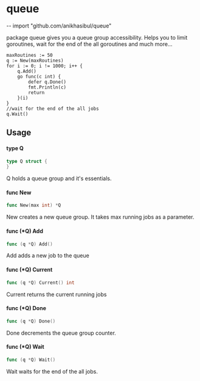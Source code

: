 # queue
--
    import "github.com/anikhasibul/queue"

package queue gives you a queue group accessibility. Helps you to limit
goroutines, wait for the end of the all goroutines and much more...

    maxRoutines := 50
    q := New(maxRoutines)
    for i := 0; i != 1000; i++ {
    	q.Add()
    	go func(c int) {
    		defer q.Done()
    		fmt.Println(c)
    		return
    	}(i)
    }
    //wait for the end of the all jobs
    q.Wait()

## Usage

#### type Q

```go
type Q struct {
}
```

Q holds a queue group and it's essentials.

#### func  New

```go
func New(max int) *Q
```
New creates a new queue group. It takes max running jobs as a parameter.

#### func (*Q) Add

```go
func (q *Q) Add()
```
Add adds a new job to the queue

#### func (*Q) Current

```go
func (q *Q) Current() int
```
Current returns the current running jobs

#### func (*Q) Done

```go
func (q *Q) Done()
```
Done decrements the queue group counter.

#### func (*Q) Wait

```go
func (q *Q) Wait()
```
Wait waits for the end of the all jobs.

